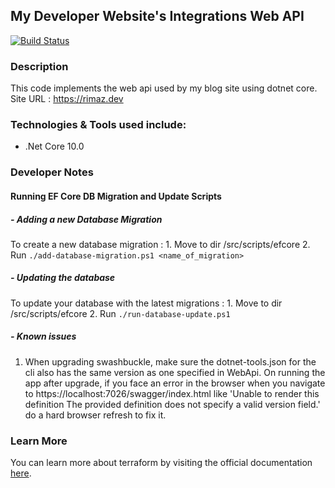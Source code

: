 ## My Developer Website's Integrations Web API

[![Build Status](https://dev.azure.com/rimazmohommed523/Rimaz%20-%20Website/_apis/build/status%2Frimaz523.rimaz-website-api?branchName=master)](https://dev.azure.com/rimazmohommed523/Rimaz%20-%20Website/_build/latest?definitionId=21&branchName=master)

### Description

This code implements the web api used by my blog site using dotnet core.
Site URL : https://rimaz.dev

### Technologies & Tools used include:

- .Net Core 10.0


### Developer Notes

#### Running EF Core DB Migration and Update Scripts

##### - Adding a new Database Migration
To create a new database migration :
    1. Move to dir <root>/src/scripts/efcore
    2. Run `./add-database-migration.ps1 <name_of_migration>`

##### - Updating the database
To update your database with the latest migrations :
    1. Move to dir <root>/src/scripts/efcore
    2. Run `./run-database-update.ps1`

##### - Known issues
1. When upgrading swashbuckle, make sure the dotnet-tools.json for the cli also has the same version as one specified in WebApi. On running the app after upgrade, if you face an error in the browser when you navigate to https://localhost:7026/swagger/index.html like 'Unable to render this definition The provided definition does not specify a valid version field.' do a hard browser refresh to fix it. 

### Learn More

You can learn more about terraform by visiting the official documentation [here](https://developer.hashicorp.com/terraform/docs).